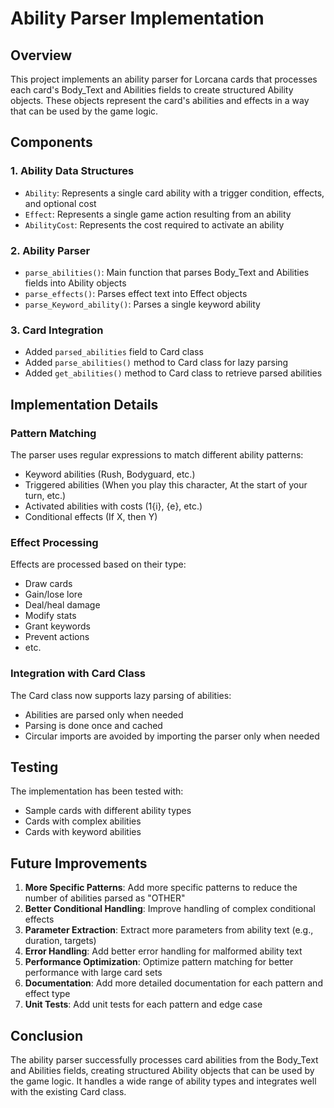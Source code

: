 # Ability Parser Implementation

## Overview
This project implements an ability parser for Lorcana cards that processes each card's Body_Text and Abilities fields to create structured Ability objects. These objects represent the card's abilities and effects in a way that can be used by the game logic.

## Components

### 1. Ability Data Structures
- `Ability`: Represents a single card ability with a trigger condition, effects, and optional cost
- `Effect`: Represents a single game action resulting from an ability
- `AbilityCost`: Represents the cost required to activate an ability

### 2. Ability Parser
- `parse_abilities()`: Main function that parses Body_Text and Abilities fields into Ability objects
- `parse_effects()`: Parses effect text into Effect objects
- `parse_Keyword_ability()`: Parses a single keyword ability

### 3. Card Integration
- Added `parsed_abilities` field to Card class
- Added `parse_abilities()` method to Card class for lazy parsing
- Added `get_abilities()` method to Card class to retrieve parsed abilities

## Implementation Details

### Pattern Matching
The parser uses regular expressions to match different ability patterns:
- Keyword abilities (Rush, Bodyguard, etc.)
- Triggered abilities (When you play this character, At the start of your turn, etc.)
- Activated abilities with costs (1{i}, {e}, etc.)
- Conditional effects (If X, then Y)

### Effect Processing
Effects are processed based on their type:
- Draw cards
- Gain/lose lore
- Deal/heal damage
- Modify stats
- Grant keywords
- Prevent actions
- etc.

### Integration with Card Class
The Card class now supports lazy parsing of abilities:
- Abilities are parsed only when needed
- Parsing is done once and cached
- Circular imports are avoided by importing the parser only when needed

## Testing
The implementation has been tested with:
- Sample cards with different ability types
- Cards with complex abilities
- Cards with keyword abilities

## Future Improvements

1. **More Specific Patterns**: Add more specific patterns to reduce the number of abilities parsed as "OTHER"
2. **Better Conditional Handling**: Improve handling of complex conditional effects
3. **Parameter Extraction**: Extract more parameters from ability text (e.g., duration, targets)
4. **Error Handling**: Add better error handling for malformed ability text
5. **Performance Optimization**: Optimize pattern matching for better performance with large card sets
6. **Documentation**: Add more detailed documentation for each pattern and effect type
7. **Unit Tests**: Add unit tests for each pattern and edge case

## Conclusion
The ability parser successfully processes card abilities from the Body_Text and Abilities fields, creating structured Ability objects that can be used by the game logic. It handles a wide range of ability types and integrates well with the existing Card class.

